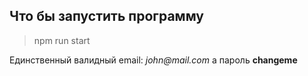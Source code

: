 ## Что бы запустить программу 
> npm run start

Единственный валидный email: _john@mail.com_ 
а пароль __changeme__

